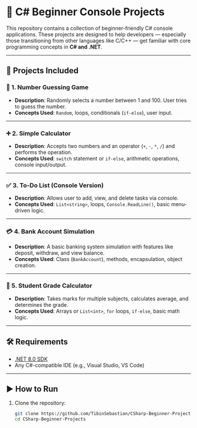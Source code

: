 # 🔷 C# Beginner Console Projects

This repository contains a collection of beginner-friendly C# console applications. These projects are designed to help developers — especially those transitioning from other languages like C/C++ — get familiar with core programming concepts in **C# and .NET**.

---

## 📁 Projects Included

### 🎯 1. Number Guessing Game
- **Description**: Randomly selects a number between 1 and 100. User tries to guess the number.
- **Concepts Used**: `Random`, loops, conditionals (`if-else`), user input.

---

### ➕ 2. Simple Calculator
- **Description**: Accepts two numbers and an operator (`+`, `-`, `*`, `/`) and performs the operation.
- **Concepts Used**: `switch` statement or `if-else`, arithmetic operations, console input/output.

---

### ✅ 3. To-Do List (Console Version)
- **Description**: Allows user to add, view, and delete tasks via console.
- **Concepts Used**: `List<string>`, loops, `Console.ReadLine()`, basic menu-driven logic.

---

### 💳 4. Bank Account Simulation
- **Description**: A basic banking system simulation with features like deposit, withdraw, and view balance.
- **Concepts Used**: Class (`BankAccount`), methods, encapsulation, object creation.

---

### 🧮 5. Student Grade Calculator
- **Description**: Takes marks for multiple subjects, calculates average, and determines the grade.
- **Concepts Used**: Arrays or `List<int>`, `for` loops, `if-else`, basic math logic.

---

## 🛠 Requirements

- [.NET 8.0 SDK](https://dotnet.microsoft.com/)
- Any C#-compatible IDE (e.g., Visual Studio, VS Code)

---

## ▶️ How to Run

1. Clone the repository:
   ```bash
   git clone https://github.com/TibinSebastian/CSharp-Beginner-Projects.git
   cd CSharp-Beginner-Projects
